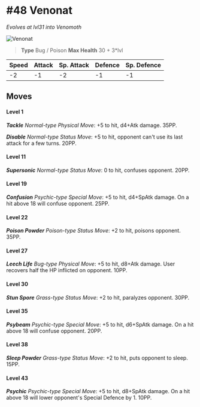 # #48 Venonat
*Evolves at lvl31 into Venomoth*

![Venonat](https://img.pokemondb.net/sprites/home/normal/1x/venonat.png)

> **Type** Bug / Poison
> **Max Health** 30 + 3\*lvl

| Speed | Attack | Sp. Attack | Defence | Sp. Defence |
| ----- | ------ | ---------- | ------- | ----------- |
| -2 | -1 | -2 | -1 | -1 |

## Moves
#### Level 1

***Tackle** Normal-type Physical Move*: +5 to hit, d4+Atk damage.  35PP.

***Disable** Normal-type Status Move*: +5 to hit, opponent can't use its last attack for a few turns. 20PP.
#### Level 11

***Supersonic** Normal-type Status Move*: 0 to hit, confuses opponent. 20PP.
#### Level 19

***Confusion** Psychic-type Special Move*: +5 to hit, d4+SpAtk damage. On a hit above 18 will confuse opponent. 25PP.
#### Level 22

***Poison Powder** Poison-type Status Move*: +2 to hit, poisons opponent. 35PP.
#### Level 27

***Leech Life** Bug-type Physical Move*: +5 to hit, d8+Atk damage. User recovers half the HP inflicted on opponent. 10PP.
#### Level 30

***Stun Spore** Grass-type Status Move*: +2 to hit, paralyzes opponent. 30PP.
#### Level 35

***Psybeam** Psychic-type Special Move*: +5 to hit, d6+SpAtk damage. On a hit above 18 will confuse opponent. 20PP.
#### Level 38

***Sleep Powder** Grass-type Status Move*: +2 to hit, puts opponent to sleep. 15PP.
#### Level 43

***Psychic** Psychic-type Special Move*: +5 to hit, d8+SpAtk damage. On a hit above 18 will lower opponent's Special Defence by 1. 10PP.

